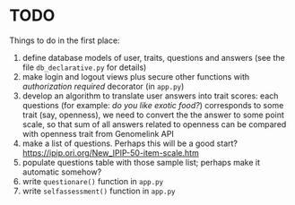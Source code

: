 # TODO

Things to do in the first place:

1. define database models of user, traits, questions and answers (see the file
   `db_declarative.py` for details)
2. make login and logout views plus secure other functions with _authorization
   required_ decorator (in `app.py`)
3. develop an algorithm to translate user answers into trait scores: each
   questions (for example: _do you like exotic food?_) corresponds to some trait
   (say, openness), we need to convert the the answer to some point scale, so
   that sum of all answers related to openness can be compared with openness
   trait from Genomelink API
4. make a list of questions. Perhaps this will be a good start?
   https://ipip.ori.org/New_IPIP-50-item-scale.htm
5. populate questions table with those sample list; perhaps make it automatic
   somehow?
6. write `questionare()` function in `app.py`
7. write `selfassessment()` function in `app.py`
